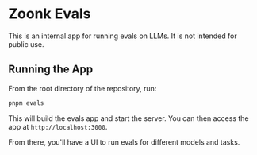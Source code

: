 # Zoonk Evals

This is an internal app for running evals on LLMs. It is not intended for public use.

## Running the App

From the root directory of the repository, run:

```bash
pnpm evals
```

This will build the evals app and start the server. You can then access the app at `http://localhost:3000`.

From there, you'll have a UI to run evals for different models and tasks.
